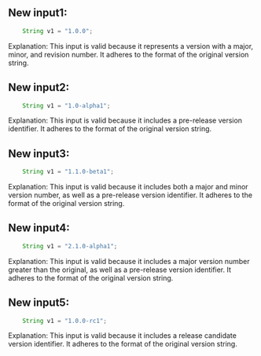 ## New input1:
```java
    String v1 = "1.0.0";
```
Explanation: This input is valid because it represents a version with a major, minor, and revision number. It adheres to the format of the original version string.

## New input2:
```java
    String v1 = "1.0-alpha1";
```
Explanation: This input is valid because it includes a pre-release version identifier. It adheres to the format of the original version string.

## New input3:
```java
    String v1 = "1.1.0-beta1";
```
Explanation: This input is valid because it includes both a major and minor version number, as well as a pre-release version identifier. It adheres to the format of the original version string.

## New input4:
```java
    String v1 = "2.1.0-alpha1";
```
Explanation: This input is valid because it includes a major version number greater than the original, as well as a pre-release version identifier. It adheres to the format of the original version string.

## New input5:
```java
    String v1 = "1.0.0-rc1";
```
Explanation: This input is valid because it includes a release candidate version identifier. It adheres to the format of the original version string.
